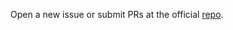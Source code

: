 Open a new issue or submit PRs at the official [repo](https://github.com/hbina/fraud-redux-logger).
